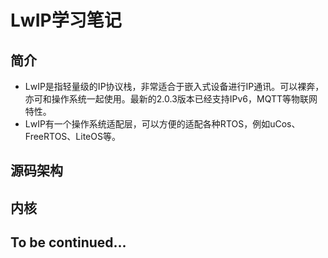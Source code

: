 # LwIP学习笔记
## 简介
- LwIP是指轻量级的IP协议栈，非常适合于嵌入式设备进行IP通讯。可以裸奔，亦可和操作系统一起使用。最新的2.0.3版本已经支持IPv6，MQTT等物联网特性。
- LwIP有一个操作系统适配层，可以方便的适配各种RTOS，例如uCos、FreeRTOS、LiteOS等。

## 源码架构

## 内核

## To be continued...
